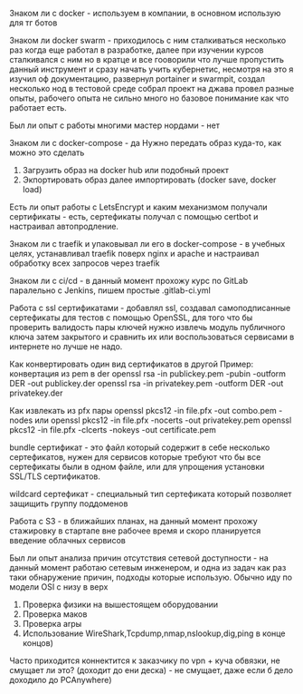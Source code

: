 Знаком ли с docker - используем в компании, в основном использую для тг ботов

Знаком ли docker swarm - приходилось с ним сталкиваться несколько раз когда еще работал в разработке, далее при изучении курсов сталкивался с ним но в кратце и все гооворили что лучше пропустить данный инструмент и сразу начать учить кубернетис, несмотря на это я изучил оф документацию, развернул portainer и swarmpit, создал несколько нод в тестовой среде собрал проект на джава провел разные опыты, рабочего опыта не сильно много но базовое понимание как что работает есть.

Был ли опыт с работы многими мастер нордами - нет 

Знаком ли с docker-compose - да
Нужно передать образ куда-то, как можно это сделать
1) Загрузить образ на docker hub или подобный проект 
2) Экпортировать образ далее импортировать (docker save, docker load)

Есть ли опыт работы с LetsEncrypt и каким механизмом получали сертификаты - есть, сертефикаты получал с помощью сertbot и настраивал автопродление.

Знаком ли с traefik и упаковывал ли его в docker-compose - в учебных целях, устанавливал traefik поверх nginx и apache и настраивал обработку всех запросов через traefik

Знаком ли с ci/cd - в данный момент прохожу курс по GitLab паралельно с Jenkins, пишем простые .gitlab-ci.yml

Работа с ssl сертификатами  - добавлял ssl, создавал самоподписанные сертефикаты для тестов с помощью OpenSSL, для того что бы проверить валидость пары ключей нужно извлечь модуль публичного ключа затем закрытого и сравнить их или воспользоваться сервисами в интернете но лучше не надо. 

Как конвертировать один вид сертификатов в другой 
Пример: конвертация из pem в der
openssl rsa -in publickey.pem -pubin -outform DER -out publickey.der
openssl rsa -in privatekey.pem -outform DER -out privatekey.der


Как извлекать из pfx пары
openssl pkcs12 -in file.pfx -out combo.pem -nodes
или 
openssl pkcs12 -in file.pfx -nocerts -out privatekey.pem
openssl pkcs12 -in file.pfx -clcerts -nokeys -out certificate.pem

bundle сертификат - это файл который содержит в себе несколько сертефикатов, нужен для сервисов которые 
требуют что бы все сертефикаты были в одном файле, или для упрощения установки SSL/TLS сертификатов. 

wildcard сертефикат - специальный тип сертефиката который позволяет защищить группу поддоменов 

Работа с S3 - в ближайших планах, на данный момент прохожу стажировку в стартапе вне рабочее время и скоро планируется введение облачных сервисов 

Был ли опыт анализа причин отсутствия сетевой доступности - на данный момент работаю сетевым инженером, и одна из задач как раз таки обнаружение причин, подходы которые использую.
Обычно иду по модели OSI с низу в верх 
1) Проверка физики на вышестоящем оборудовании 
2) Проверка маков
3) Проверка arpы
4) Использование WireShark,Tcpdump,nmap,nslookup,dig,ping в конце концов) 

Часто приходится коннектится к заказчику по vpn + куча обвязки, не смущает ли это?
(доходит до ени деска) - не смущает, даже если б дело доходило до PCAnywhere)
